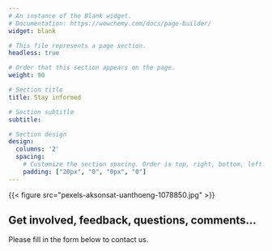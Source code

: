 ```yaml
---
# An instance of the Blank widget.
# Documentation: https://wowchemy.com/docs/page-builder/
widget: blank

# This file represents a page section.
headless: true

# Order that this section appears on the page.
weight: 90

# Section title
title: Stay informed

# Section subtitle
subtitle: 

# Section design
design:
  columns: '2'
  spacing:
    # Customize the section spacing. Order is top, right, bottom, left.
    padding: ["20px", "0", "0px", "0"]
---
```

  
{{< figure src="pexels-aksonsat-uanthoeng-1078850.jpg" >}}

## Get involved, feedback, questions, comments...  

Please fill in the form below to contact us.


<script type="text/javascript" src="//mautic.cherrytwist.org/form/generate.js?id=3"></script>
